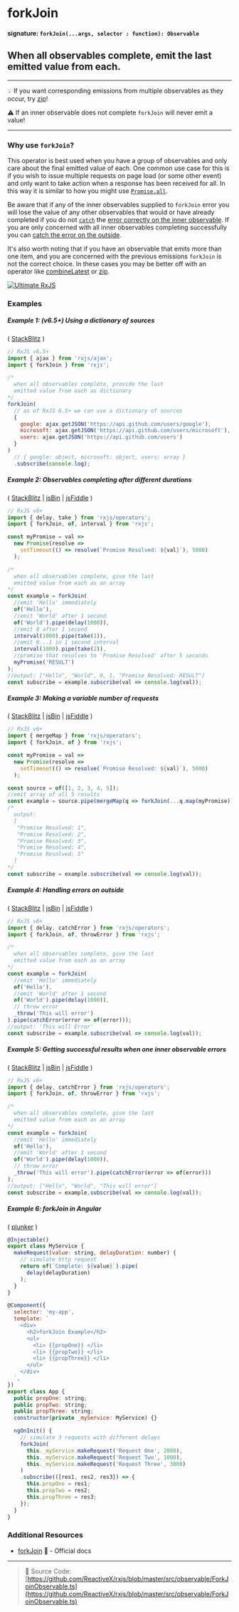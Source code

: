 # forkJoin

#### signature: `forkJoin(...args, selector : function): Observable`

## When all observables complete, emit the last emitted value from each.

---

💡 If you want corresponding emissions from multiple observables as they occur,
try [zip](zip.md)!

⚠ If an inner observable does not complete `forkJoin` will never emit a value!

---

### Why use `forkJoin`?

This operator is best used when you have a group of observables and only care
about the final emitted value of each. One common use case for this is if you
wish to issue multiple requests on page load (or some other event) and only want
to take action when a response has been received for all. In this way it is
similar to how you might use
[`Promise.all`](https://developer.mozilla.org/en-US/docs/Web/JavaScript/Reference/Global_Objects/Promise/all).

Be aware that if any of the inner observables supplied to `forkJoin` error you
will lose the value of any other observables that would or have already
completed if you do not [`catch`](../error_handling/catch.md) the
[error correctly on the inner observable](#example-4-getting-successful-results-when-one-innner-observable-errors).
If you are only concerned with all inner observables completing successfully you
can [catch the error on the outside](#example-3-handling-errors-on-outside).

It's also worth noting that if you have an observable that emits more than one
item, and you are concerned with the previous emissions `forkJoin` is not the
correct choice. In these cases you may be better off with an operator like
[combineLatest](combinelatest.md) or [zip](zip.md).

[![Ultimate RxJS](https://drive.google.com/uc?export=view&id=1htrban3k3Z8CxiKwEV6bdmxW5Wu8xdWX 'Ultimate RxJS')](https://ultimatecourses.com/courses/rxjs?ref=4)

### Examples

##### Example 1: (v6.5+) Using a dictionary of sources

(
[StackBlitz](https://stackblitz.com/edit/typescript-u5pzuf?file=index.ts&devtoolsheight=100)
)

```js
// RxJS v6.5+
import { ajax } from 'rxjs/ajax';
import { forkJoin } from 'rxjs';

/*
  when all observables complete, provide the last
  emitted value from each as dictionary
*/
forkJoin(
  // as of RxJS 6.5+ we can use a dictionary of sources
  {
    google: ajax.getJSON('https://api.github.com/users/google'),
    microsoft: ajax.getJSON('https://api.github.com/users/microsoft'),
    users: ajax.getJSON('https://api.github.com/users')
  }
)
  // { google: object, microsoft: object, users: array }
  .subscribe(console.log);
```

##### Example 2: Observables completing after different durations

(
[StackBlitz](https://stackblitz.com/edit/typescript-mzbcrw?file=index.ts&devtoolsheight=100)
| [jsBin](http://jsbin.com/remiduhimu/1/edit?js,console) |
[jsFiddle](https://jsfiddle.net/btroncone/5fj77920/81/) )

```js
// RxJS v6+
import { delay, take } from 'rxjs/operators';
import { forkJoin, of, interval } from 'rxjs';

const myPromise = val =>
  new Promise(resolve =>
    setTimeout(() => resolve(`Promise Resolved: ${val}`), 5000)
  );

/*
  when all observables complete, give the last
  emitted value from each as an array
*/
const example = forkJoin(
  //emit 'Hello' immediately
  of('Hello'),
  //emit 'World' after 1 second
  of('World').pipe(delay(1000)),
  //emit 0 after 1 second
  interval(1000).pipe(take(1)),
  //emit 0...1 in 1 second interval
  interval(1000).pipe(take(2)),
  //promise that resolves to 'Promise Resolved' after 5 seconds
  myPromise('RESULT')
);
//output: ["Hello", "World", 0, 1, "Promise Resolved: RESULT"]
const subscribe = example.subscribe(val => console.log(val));
```

##### Example 3: Making a variable number of requests

(
[StackBlitz](https://stackblitz.com/edit/typescript-3mbbjw?file=index.ts&devtoolsheight=100)
| [jsBin](http://jsbin.com/febejakapi/1/edit?js,console) |
[jsFiddle](https://jsfiddle.net/btroncone/0b8Lnh7s/1/) )

```js
// RxJS v6+
import { mergeMap } from 'rxjs/operators';
import { forkJoin, of } from 'rxjs';

const myPromise = val =>
  new Promise(resolve =>
    setTimeout(() => resolve(`Promise Resolved: ${val}`), 5000)
  );

const source = of([1, 2, 3, 4, 5]);
//emit array of all 5 results
const example = source.pipe(mergeMap(q => forkJoin(...q.map(myPromise))));
/*
  output:
  [
   "Promise Resolved: 1",
   "Promise Resolved: 2",
   "Promise Resolved: 3",
   "Promise Resolved: 4",
   "Promise Resolved: 5"
  ]
*/
const subscribe = example.subscribe(val => console.log(val));
```

##### Example 4: Handling errors on outside

(
[StackBlitz](https://stackblitz.com/edit/typescript-xgskpm?file=index.ts&devtoolsheight=100)
| [jsBin](http://jsbin.com/gugawucixi/1/edit?js,console) |
[jsFiddle](https://jsfiddle.net/btroncone/6vz7tjx2/1/) )

```js
// RxJS v6+
import { delay, catchError } from 'rxjs/operators';
import { forkJoin, of, throwError } from 'rxjs';

/*
  when all observables complete, give the last
  emitted value from each as an array
*/
const example = forkJoin(
  //emit 'Hello' immediately
  of('Hello'),
  //emit 'World' after 1 second
  of('World').pipe(delay(1000)),
  // throw error
  _throw('This will error')
).pipe(catchError(error => of(error)));
//output: 'This will Error'
const subscribe = example.subscribe(val => console.log(val));
```

##### Example 5: Getting successful results when one inner observable errors

(
[StackBlitz](https://stackblitz.com/edit/typescript-hydgiu?file=index.ts&devtoolsheight=100)
| [jsBin](http://jsbin.com/memajepefe/1/edit?js,console) |
[jsFiddle](https://jsfiddle.net/btroncone/emdu4doy/1/) )

```js
// RxJS v6+
import { delay, catchError } from 'rxjs/operators';
import { forkJoin, of, throwError } from 'rxjs';

/*
  when all observables complete, give the last
  emitted value from each as an array
*/
const example = forkJoin(
  //emit 'Hello' immediately
  of('Hello'),
  //emit 'World' after 1 second
  of('World').pipe(delay(1000)),
  // throw error
  _throw('This will error').pipe(catchError(error => of(error)))
);
//output: ["Hello", "World", "This will error"]
const subscribe = example.subscribe(val => console.log(val));
```

##### Example 6: forkJoin in Angular

( [plunker](https://plnkr.co/edit/ElTrOg8NfR3WbbAfjBXQ?p=preview) )

```js
@Injectable()
export class MyService {
  makeRequest(value: string, delayDuration: number) {
    // simulate http request
    return of(`Complete: ${value}`).pipe(
      delay(delayDuration)
    );
  }
}

@Component({
  selector: 'my-app',
  template: `
    <div>
      <h2>forkJoin Example</h2>
      <ul>
        <li> {{propOne}} </li>
        <li> {{propTwo}} </li>
        <li> {{propThree}} </li>
      </ul>
    </div>
  `,
})
export class App {
  public propOne: string;
  public propTwo: string;
  public propThree: string;
  constructor(private _myService: MyService) {}

  ngOnInit() {
    // simulate 3 requests with different delays
    forkJoin(
      this._myService.makeRequest('Request One', 2000),
      this._myService.makeRequest('Request Two', 1000),
      this._myService.makeRequest('Request Three', 3000)
    )
    .subscribe(([res1, res2, res3]) => {
      this.propOne = res1;
      this.propTwo = res2;
      this.propThree = res3;
    });
  }
}
```

### Additional Resources

- [forkJoin](https://rxjs.dev/api/index/function/forkJoin) :newspaper: -
  Official docs

---

> :file_folder: Source Code:
> [https://github.com/ReactiveX/rxjs/blob/master/src/observable/ForkJoinObservable.ts](https://github.com/ReactiveX/rxjs/blob/master/src/observable/ForkJoinObservable.ts)
